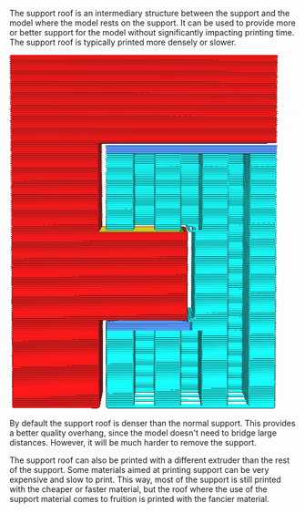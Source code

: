 The support roof is an intermediary structure between the support and the model where the model rests on the support. It can be used to provide more or better support for the model without significantly impacting printing time. The support roof is typically printed more densely or slower.

![The support roof is coloured in a darker shade of blue](../images/support_roof_enable.png)

By default the support roof is denser than the normal support. This provides a better quality overhang, since the model doesn't need to bridge large distances. However, it will be much harder to remove the support.

The support roof can also be printed with a different extruder than the rest of the support. Some materials aimed at printing support can be very expensive and slow to print. This way, most of the support is still printed with the cheaper or faster material, but the roof where the use of the support material comes to fruition is printed with the fancier material.